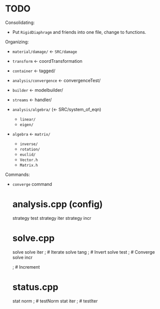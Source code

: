 # TODO

Consolidating:

- Put `RigidDiaphragm` and friends into one file,
  change to functions.

Organizing:

- `material/damage/` <- `SRC/damage`
- `transform` <- coordTransformation
- `container` <- tagged/
- `analysis/convergence` <- convergenceTest/
- `builder`   <- modelbuilder/
- `streams`   <- handler/

- `analysis/algebra/` (<- SRC/system_of_eqn)
  - `linear/`
  - `eigen/`

- `algebra`   <- `matrix/`
  - `inverse/`
  - `rotation/`
  - `euclid/`
  - `Vector.h`
  - `Matrix.h`


Commands:

- `converge` command
  # analysis.cpp (config)
  strategy test <convergence>
  strategy iter <algorithm>
  strategy incr <integrator>

  # solve.cpp
  solve <step> <n>
  solve  iter  <n>  ; # Iterate
  solve  tang       ; # Invert
  solve  test       ; # Converge
  solve  incr  <dt> ; # Increment

  # status.cpp
  stat norm ; # testNorm
  stat iter ; # testIter


